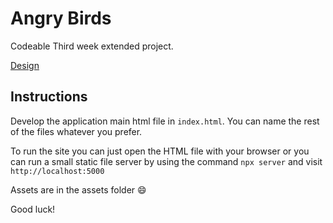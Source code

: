 # Angry Birds

Codeable Third week extended project.

[Design](https://www.figma.com/file/guLbrdKOcXL0GTnpg2397u/Week03-Angry-Birds?node-id=0%3A1)

## Instructions

Develop the application main html file in `index.html`. You can
name the rest of the files whatever you prefer.

To run the site you can just open the HTML file with your browser
or you can run a small static file server by using the command
`npx server` and visit `http://localhost:5000`

Assets are in the assets folder 😄

Good luck!
